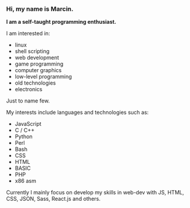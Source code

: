 ### Hi, my name is Marcin.  
**I am a self-taught programming enthusiast.**  


I am interested in:  
- linux  
- shell scripting
- web development  
- game programming  
- computer graphics  
- low-level programming  
- old technologies  
- electronics  

Just to name few. 

My interests include languages and technologies such as: 
- JavaScript  
- C / C++  
- Python  
- Perl  
- Bash  
- CSS  
- HTML   
- BASIC  
- PHP  
- x86 asm    

Currently I mainly focus on develop my skills in web-dev with JS, HTML, CSS, JSON, Sass, React.js and others.  
